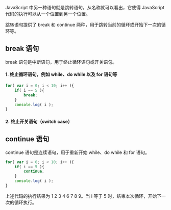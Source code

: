 JavaScript 中另一种语句就是跳转语句。从名称就可以看出，它使得 JavaScript 代码的执行可以从一个位置到另一个位置。

跳转语句提供了 break 和 continue 两种，用于跳转当前的循环或开始下一次的循环等。

## break 语句

break 语句是中断语句，用于终止循环语句或开关语句。

#### 1. 终止循环语句，例如 while、do while 以及 for 语句等

```javascript
for( var i = 0; i < 10; i++ ){
	if( i == 5 ){
		break;
	}
	console.log( i );
}
```

#### 2. 终止开关语句（switch case）

## continue 语句

continue 语句是连续语句，用于重新开始 while、do while 和 for 语句。

```javascript
for( var i = 0; i < 10; i++ ){
	if( i == 5 ){
		continue;
	}
	console.log( i );
}
```

上述代码的执行结果为 1 2 3 4 6 7 8 9。当 i 等于 5 时，结束本次循环，开始下一次的循环执行。